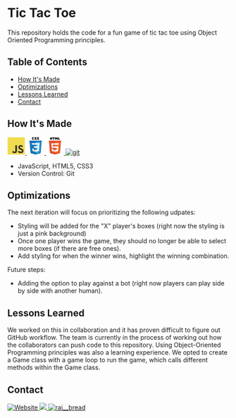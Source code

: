 # Tic Tac Toe
<p>This repository holds the code for a fun game of tic tac toe using Object Oriented Programming principles.</p>

## Table of Contents
- [How It's Made](#how-its-made)
- [Optimizations](#optimizations)
- [Lessons Learned](#lessons-learned)
- [Contact](#contact)

## How It's Made
<a href="https://developer.mozilla.org/en-US/docs/Web/JavaScript" target="_blank" rel="noreferrer"> 
    <img src="https://raw.githubusercontent.com/devicons/devicon/master/icons/javascript/javascript-original.svg" alt="javascript" width="40" height="40"/> 
</a> 
<a href="https://www.w3schools.com/css/" target="_blank" rel="noreferrer"> 
  <img src="https://raw.githubusercontent.com/devicons/devicon/master/icons/css3/css3-original-wordmark.svg" alt="css3" width="40" height="40"/> 
</a> 
<a href="https://www.w3.org/html/" target="_blank" rel="noreferrer"> 
  <img src="https://raw.githubusercontent.com/devicons/devicon/master/icons/html5/html5-original-wordmark.svg" alt="html5" width="40" height="40"/> 
</a> 
<a href="https://git-scm.com/" target="_blank" rel="noreferrer"> 
  <img src="https://www.vectorlogo.zone/logos/git-scm/git-scm-icon.svg" alt="git" width="40" height="40"/> 
</a>
<ul>
  <li>JavaScript, HTML5, CSS3</li>
  <li>Version Control: Git</li>
</ul>

## Optimizations
The next iteration will focus on prioritizing the following udpates:
- Styling will be added for the "X" player's boxes (right now the styling is just a pink background)
- Once one player wins the game, they should no longer be able to select more boxes (if there are free ones).
- Add styling for when the winner wins, highlight the winning combination.

Future steps:
- Adding the option to play against a bot (right now players can play side by side with another human).

## Lessons Learned
<p>We worked on this in collaboration and it has proven difficult to figure out GitHub workflow. The team is currently in the process of working out how the collaborators can push code to this repository. Using Object-Oriented Programming principles was also a learning experience. We opted to create a Game class with a game loop to run the game, which calls different methods within the Game class.</p>

## Contact
<p> 
  <a href="https://raisadorzback.netlify.app/" target="blank">
    <img src="https://img.shields.io/badge/Website-563d7c?&style=for-the-badge" alt="Website">
  </a>
  <a href="https://www.linkedin.com/in/raisa-d/">
    <img src="https://img.shields.io/badge/LinkedIn-046E6D?logo=linkedin&style=for-the-badge">
  </a>
  <a href="https://twitter.com/rai__bread" target="blank">
    <img src="https://img.shields.io/badge/Twitter-563d7c?logo=twitter&style=for-the-badge&logoColor=white" alt="rai__bread" />
  </a> 
</p>
